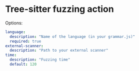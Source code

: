 # Tree-sitter fuzzing action

Options:
```yaml
language:
  description: "Name of the language (in your grammar.js)"
  required: true
external-scanner:
  description: "Path to your external scanner"
time:
  description: "Fuzzing time"
  default: 120
```
